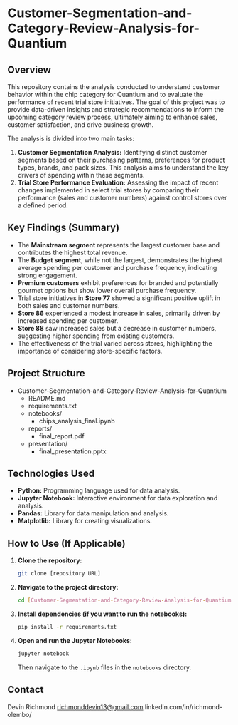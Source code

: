 # Customer-Segmentation-and-Category-Review-Analysis-for-Quantium
## Overview

This repository contains the analysis conducted to understand customer behavior within the chip category for Quantium and to evaluate the performance of recent trial store initiatives. The goal of this project was to provide data-driven insights and strategic recommendations to inform the upcoming category review process, ultimately aiming to enhance sales, customer satisfaction, and drive business growth.

The analysis is divided into two main tasks:

1.  **Customer Segmentation Analysis:** Identifying distinct customer segments based on their purchasing patterns, preferences for product types, brands, and pack sizes. This analysis aims to understand the key drivers of spending within these segments.
2.  **Trial Store Performance Evaluation:** Assessing the impact of recent changes implemented in select trial stores by comparing their performance (sales and customer numbers) against control stores over a defined period.

## Key Findings (Summary)

* The **Mainstream segment** represents the largest customer base and contributes the highest total revenue.
* The **Budget segment**, while not the largest, demonstrates the highest average spending per customer and purchase frequency, indicating strong engagement.
* **Premium customers** exhibit preferences for branded and potentially gourmet options but show lower overall purchase frequency.
* Trial store initiatives in **Store 77** showed a significant positive uplift in both sales and customer numbers.
* **Store 86** experienced a modest increase in sales, primarily driven by increased spending per customer.
* **Store 88** saw increased sales but a decrease in customer numbers, suggesting higher spending from existing customers.
* The effectiveness of the trial varied across stores, highlighting the importance of considering store-specific factors.

## Project Structure

*  Customer-Segmentation-and-Category-Review-Analysis-for-Quantium
    * README.md
    * requirements.txt
    * notebooks/
        * chips_analysis_final.ipynb
    * reports/
        * final_report.pdf
    * presentation/
        * final_presentation.pptx
          
## Technologies Used

* **Python:** Programming language used for data analysis.
* **Jupyter Notebook:** Interactive environment for data exploration and analysis.
* **Pandas:** Library for data manipulation and analysis.
* **Matplotlib:** Library for creating visualizations.

## How to Use (If Applicable)

1.  **Clone the repository:**
    ```bash
    git clone [repository URL]
    ```
2.  **Navigate to the project directory:**
    ```bash
    cd [Customer-Segmentation-and-Category-Review-Analysis-for-Quantium]
    ```
3.  **Install dependencies (if you want to run the notebooks):**
    ```bash
    pip install -r requirements.txt
    ```
4.  **Open and run the Jupyter Notebooks:**
    ```bash
    jupyter notebook
    ```
    Then navigate to the `.ipynb` files in the `notebooks` directory.

## Contact

Devin Richmond
richmonddevin13@gmail.com
linkedin.com/in/richmond-olembo/
